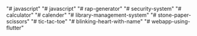 "# javascript" 
"# javascript" 
"# rap-generator" 
"# security-system" 
"# calculator" 
"# calender" 
"# library-management-system" 
"# stone-paper-scissors" 
"# tic-tac-toe" 
"# blinking-heart-with-name" 
"# webapp-using-flutter" 
